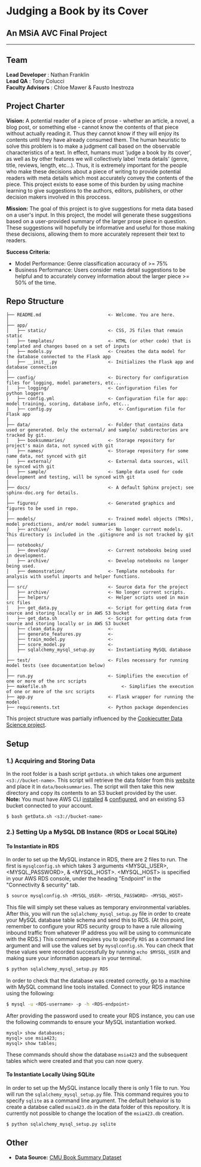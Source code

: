 # Judging a Book by its Cover
## An MSiA AVC Final Project
---
## Team
**Lead Developer** : Nathan Franklin  
**Lead QA** : Tony Colucci  
**Faculty Advisors** : Chloe Mawer & Fausto Inestroza  

## Project Charter

**Vision:** 
A potential reader of a piece of prose - whether an article, a novel, a blog post, or something else - cannot know the contents of that piece without actually reading it. Thus they cannot know if they will enjoy its contents until they have already consumed them. The human heuristic to solve this problem is to make a judgment call based on the observable characteristics of a text. In effect, humans must 'judge a book by its cover', as well as by other features we will collectively label 'meta details' (genre, title, reviews, length, etc...). Thus, it is extremely important for the people who make these decisions about a piece of writing to provide potential readers with meta details which most accurately convey the contents of the piece. This project exists to ease some of this burden by using machine learning to give suggestions to the authors, editors, publishers, or other decision makers involved in this proccess.

**Mission:** 
The goal of this project is to give suggestions for meta data based on a user's input. In this project, the model will generate these suggestions based on a user-provided summary of the larger prose piece in question. These suggestions will hopefully be informative and useful for those making these decisions, allowing them to more accurately represent their text to readers.

**Success Criteria:** 
* Model Performance: Genre classification accuracy of >= 75% 
* Business Performance:  Users consider meta detail suggestions to be helpful and to accurately convey information about the larger piece >= 50% of the time.

## Repo Structure

```
├── README.md                         <- Welcome. You are here.
│
├── app/
│   ├── static/                       <- CSS, JS files that remain static 
│   ├── templates/                    <- HTML (or other code) that is templated and changes based on a set of inputs
│   ├── models.py                     <- Creates the data model for the database connected to the Flask app 
│   ├── __init__.py                   <- Initializes the Flask app and database connection
│
├── config/                           <- Directory for configuration files for logging, model parameters, etc...
│   ├── logging/                      <- Configuration files for python loggers
│   ├── config.yml                    <- Configuration file for app: model training, scoring, database info, etc...
|   ├── config.py                         <- Configuration file for Flask app
|
├── data/                             <- Folder that contains data used or generated. Only the external/ and sample/ subdirectories are tracked by git. 
│   ├── booksummaries/                <- Storage repository for project's main data, not synced with git
│   ├── names/                        <- Storage repository for some name data, not synced with git
│   ├── external/                     <- External data sources, will be synced with git
│   ├── sample/                       <- Sample data used for code development and testing, will be synced with git
│
├── docs/                             <- A default Sphinx project; see sphinx-doc.org for details.
│
├── figures/                          <- Generated graphics and figures to be used in repo.
│
├── models/                           <- Trained model objects (TMOs), model predictions, and/or model summaries
│   ├── archive/                      <- No longer current models. This directory is included in the .gitignore and is not tracked by git
│
├── notebooks/
│   ├── develop/                      <- Current notebooks being used in development.
│   ├── archive/                      <- Develop notebooks no longer being used.
│   ├── demonstration/                <- Template notebooks for analysis with useful imports and helper functions. 
│
├── src/                              <- Source data for the project 
│   ├── archive/                      <- No longer current scripts.
│   ├── helpers/                      <- Helper scripts used in main src files 
│   ├── get_data.py                   <- Script for getting data from source and storing locally or in AWS S3 bucket
│   ├── get_data.sh                   <- Script for getting data from source and storing locally or in AWS S3 bucket
│   ├── clean_data.py                 <- 
│   ├── generate_features.py          <-  
│   ├── train_model.py                <-  
│   ├── score_model.py                <- 
│   ├── sqlalchemy_mysql_setup.py     <- Instantiating MySQL database 
│
├── test/                             <- Files necessary for running model tests (see documentation below) 
|
├── run.py                            <- Simplifies the execution of one or more of the src scripts 
├── makefile.sh                            <- Simplifies the execution of one or more of the src scripts
├── app.py                            <- Flask wrapper for running the model 
├── requirements.txt                  <- Python package dependencies 
```
This project structure was partially influenced by the [Cookiecutter Data Science project](https://drivendata.github.io/cookiecutter-data-science/).

## Setup

### 1.) Acquiring and Storing Data
In the root folder is a bash script `getData.sh` which takes one argument `<s3://bucket-name>`. This script will retrieve the data folder from this [website](http://www.cs.cmu.edu/~dbamman/booksummaries.html) and place it in `data/booksummaries`. The script will then take this new directory and copy its contents to an S3 bucket provided by the user.  
**Note:** You must have AWS CLI [installed](https://docs.aws.amazon.com/cli/latest/userguide/cli-chap-install.html) & [configured](https://docs.aws.amazon.com/cli/latest/userguide/cli-chap-configure.html), and an existing S3 bucket connected to your account.

```bash
$ bash getData.sh <s3://bucket-name>
```

### 2.) Setting Up a MySQL DB Instance (RDS or Local SQLite)
#### To Instantiate in RDS
In order to set up the MySQL instance in RDS, there are 2 files to run. The first is `mysqlconfig.sh` which takes 3 arguments <MYSQL_USER>, <MYSQL_PASSWORD>, & <MYSQL_HOST>. <MYSQL_HOST> is specified in your AWS RDS console, under the heading "Endpoint" in the "Connectivity & security" tab. 
```bash
$ source mysqlconfig.sh <MYSQL_USER> <MYSQL_PASSWORD> <MYSQL_HOST>
```
This file will simply set these values as temporary environmental variables.
After this, you will run the `sqlalchemy_mysql_setup.py` file in order to create your MySQL database table schema and send this to RDS. (At this point, remember to configure your RDS security group to have a rule allowing inbound traffic from whatever IP address you will be using to communicate with the RDS.) This command requires you to specify `RDS` as a command line argument and will use the values set by `mysqlconfig.sh`. You can check that these values were recorded successfully by running `echo $MYSQL_USER` and making sure your information appears in your terminal.

```bash
$ python sqlalchemy_mysql_setup.py RDS
```

In order to check that the database was created correctly, go to a machine with MySQL command line tools installed. Connect to your RDS instance using the following:
``` bash
$ mysql -u <RDS-username> -p -h <RDS-endpoint>
```
After providing the password used to create your RDS instance, you can use the following commands to ensure your MySQL instantiation worked. 
```
mysql> show databases;
mysql> use msia423;
mysql> show tables;
```
These commands should show the database `msia423` and the subsequent tables which were created and that you can now query.

#### To Instantiate Locally Using SQLite

In order to set up the MySQL instance locally there is only 1 file to run.
You will run the `sqlalchemy_mysql_setup.py` file. This command requires you to specify `sqlite` as a command line argument. The default behavior is to create a databse called `msia423.db` in the data folder of this repository. It is currently not possible to change the location of the `msia423.db` creation.

```bash
$ python sqlalchemy_mysql_setup.py sqlite
```


## Other
* **Data Source:** [CMU Book Summary Dataset](http://www.cs.cmu.edu/~dbamman/booksummaries.html)









